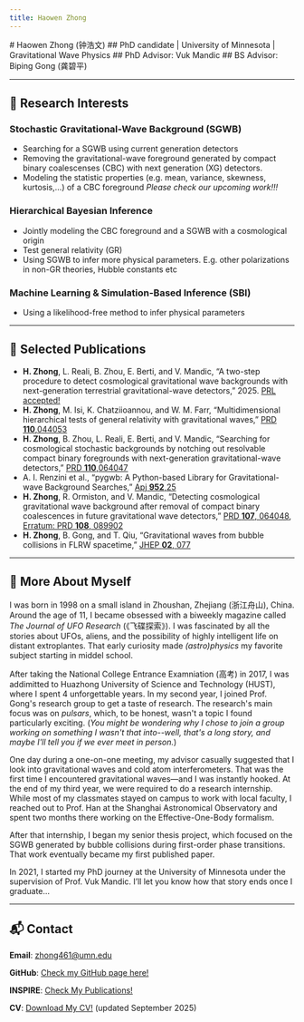 ```yaml
---
title: Haowen Zhong
---
```

<link rel="stylesheet" href="custom.css">
# Haowen Zhong <span class="chinese-name">(钟浩文)</span>
## PhD candidate | University of Minnesota | Gravitational Wave Physics
## PhD Advisor: Vuk Mandic
## BS  Advisor: Biping Gong <span class="chinese-name">(龚碧平)</span>

---
## 🔭 Research Interests

### Stochastic Gravitational-Wave Background (SGWB)
   - Searching for a SGWB using current generation detectors
   - Removing the gravitational-wave foreground generated by compact binary coalescenses (CBC) with next generation (XG) detectors.
   - Modeling the statistic properties (e.g. mean, variance, skewness, kurtosis,...) of a CBC foreground *Please check our upcoming work!!!*

### Hierarchical Bayesian Inference
   - Jointly modeling the CBC foreground and a SGWB with a cosmological origin
   - Test general relativity (GR)
   - Using SGWB to infer more physical parameters. E.g. other polarizations in non-GR theories, Hubble constants etc

### Machine Learning & Simulation-Based Inference (SBI)
   - Using a likelihood-free method to infer physical parameters

---

## 📄 Selected Publications
- **H. Zhong**, L. Reali, B. Zhou, E. Berti, and V. Mandic, “A two-step procedure to detect cosmological
gravitational wave backgrounds with next-generation terrestrial gravitational-wave detectors,” 2025. [PRL accepted!](https://arxiv.org/abs/2501.17717)
- **H. Zhong**, M. Isi, K. Chatziioannou, and W. M. Farr, “Multidimensional hierarchical tests of general relativity
with gravitational waves,” [PRD **110**,044053](https://arxiv.org/pdf/2405.19556)
- **H. Zhong**, B. Zhou, L. Reali, E. Berti, and V. Mandic, “Searching for cosmological stochastic backgrounds by
notching out resolvable compact binary foregrounds with next-generation gravitational-wave detectors,”
[PRD **110**,064047](https://arxiv.org/pdf/2406.10757)
- A. I. Renzini et al., “pygwb: A Python-based Library for Gravitational-wave Background Searches,”
[Apj **952**,25](https://arxiv.org/abs/2303.15696)
- **H. Zhong**, R. Ormiston, and V. Mandic, “Detecting cosmological gravitational wave background after
removal of compact binary coalescences in future gravitational wave detectors,” [PRD **107**,  064048](https://arxiv.org/abs/2209.11877), [Erratum: PRD **108**, 089902](https://journals.aps.org/prd/abstract/10.1103/PhysRevD.108.089902)
- **H. Zhong**, B. Gong, and T. Qiu, “Gravitational waves from bubble collisions in FLRW spacetime,” [JHEP **02**, 077](https://arxiv.org/abs/2107.01845)

---
## 🤫 More About Myself
I was born in 1998 on a small island in Zhoushan, Zhejiang <span class="chinese-name">(浙江舟山)</span>, China. Around the age of 11, I became obsessed with a biweekly magazine called *The Journal of UFO Research* <span class="chinese-name">(《飞碟探索》)</span>. I was fascinated by all the stories about UFOs, aliens, and the possibility of highly intelligent life on distant extroplantes. That early curiosity made *(astro)physics* my favorite subject starting in middel school.

After taking the National College Entrance Examniation <span class="chinese-name">(高考)</span> in 2017, I was addimitted to Huazhong University of Science and Technology (HUST), where I spent 4 unforgettable years. In my second year, I joined Prof. Gong's research group to get a taste of research. The research's main focus was on *pulsars*, which, to be honest, wasn't a topic I found particularly exciting. (*You might be wondering why I chose to join a group working on something I wasn't that into--well, that's a long story, and maybe I'll tell you if we ever meet in person.*) 

One day during a one-on-one meeting, my advisor casually suggested that I look into gravitational waves and cold atom interferometers. That was the first time I encountered gravitational waves—and I was instantly hooked. At the end of my third year, we were required to do a research internship. While most of my classmates stayed on campus to work with local faculty, I reached out to Prof. Han at the Shanghai Astronomical Observatory and spent two months there working on the Effective-One-Body formalism.

After that internship, I began my senior thesis project, which focused on the SGWB generated by bubble collisions during first-order phase transitions. That work eventually became my first published paper.

In 2021, I started my PhD journey at the University of Minnesota under the supervision of Prof. Vuk Mandic. I’ll let you know how that story ends once I graduate…

---

## 📬 Contact

**Email**: zhong461@umn.edu  

**GitHub**: [Check my GitHub page here!](https://github.com/Haowen-Zhong)  

**INSPIRE**: [Check My Publications!](https://inspirehep.net/authors/2613804?ui-citation-summary=true)

**CV**: [Download My CV!](assets/files/CV_Haowen.pdf) (updated September 2025)

<script src="https://polyfill.io/v3/polyfill.min.js?features=es6"></script>
<script id="MathJax-script" async
  src="https://cdn.jsdelivr.net/npm/mathjax@3/es5/tex-mml-chtml.js">
</script>